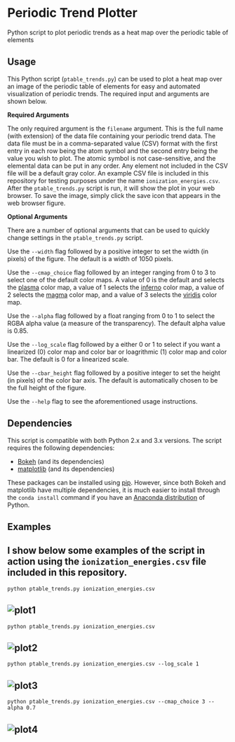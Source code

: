 # Periodic Trend Plotter
Python script to plot periodic trends as a heat map over the periodic table of elements

Usage
-----
This Python script (`ptable_trends.py`) can be used to plot a heat map over an image of the periodic table of elements for easy and automated visualization of periodic trends. The required input and arguments are shown below.

**Required Arguments**

The only required argument is the `filename` argument. This is the full name (with extension) of the data file containing your periodic trend data. The data file must be in a comma-separated value (CSV) format with the first entry in each row being the atom symbol and the second entry being the value you wish to plot. The atomic symbol is not case-sensitive, and the elemental data can be put in any order. Any element not included in the CSV file will be a default gray color. An example CSV file is included in this repository for testing purposes under the name `ionization_energies.csv`. After the `ptable_trends.py` script is run, it will show the plot in your web browser. To save the image, simply click the save icon that appears in the web browser figure.

**Optional Arguments**

There are a number of optional arguments that can be used to quickly change settings in the `ptable_trends.py` script. 

Use the `--width` flag followed by a positive integer to set the width (in pixels) of the figure. The default is a width of 1050 pixels. 

Use the `--cmap_choice` flag followed by an integer ranging from 0 to 3 to select one of the default color maps. A value of 0 is the default and selects the [plasma](https://bids.github.io/colormap/images/screenshots/option_c.png) color map, a value of 1 selects the [inferno](https://bids.github.io/colormap/images/screenshots/option_b.png) color map, a value of 2 selects the [magma](https://bids.github.io/colormap/images/screenshots/option_a.png) color map, and a value of 3 selects the [viridis](https://bids.github.io/colormap/images/screenshots/option_d.png) color map. 

Use the `--alpha` flag followed by a float ranging from 0 to 1 to select the RGBA alpha value (a measure of the transparency). The default alpha value is 0.85.

Use the `--log_scale` flag followed by a either 0 or 1 to select if you want a linearized (0) color map and color bar or loagrithmic (1) color map and color bar. The default is 0 for a linearized scale.

Use the `--cbar_height` flag followed by a positive integer to set the height (in pixels) of the color bar axis. The default is automatically chosen to be the full height of the figure.

Use the `--help` flag to see the aforementioned usage instructions.

Dependencies
-----

This script is compatible with both Python 2.x and 3.x versions. The script requires the following dependencies:
* [Bokeh](http://bokeh.pydata.org/en/latest/) (and its dependencies)
* [matplotlib](http://matplotlib.org/) (and its dependencies)

These packages can be installed using [pip](https://pip.pypa.io/en/stable/). However, since both Bokeh and matplotlib have multiple dependencies, it is much easier to install through the `conda install` command if you have an [Anaconda distribution](https://www.continuum.io/downloads) of Python. 

Examples
-----

I show below some examples of the script in action using the `ionization_energies.csv` file included in this repository.
---

`python ptable_trends.py ionization_energies.csv`

![plot1](http://i.imgur.com/Uxb8V0p.png)
---

`python ptable_trends.py ionization_energies.csv`

![plot2](http://i.imgur.com/Att5d9X.png)
---

`python ptable_trends.py ionization_energies.csv --log_scale 1`

![plot3](http://i.imgur.com/Xt3oW6q.png)
---

`python ptable_trends.py ionization_energies.csv --cmap_choice 3 --alpha 0.7`

![plot4](http://i.imgur.com/52IBhVm.png)
---
